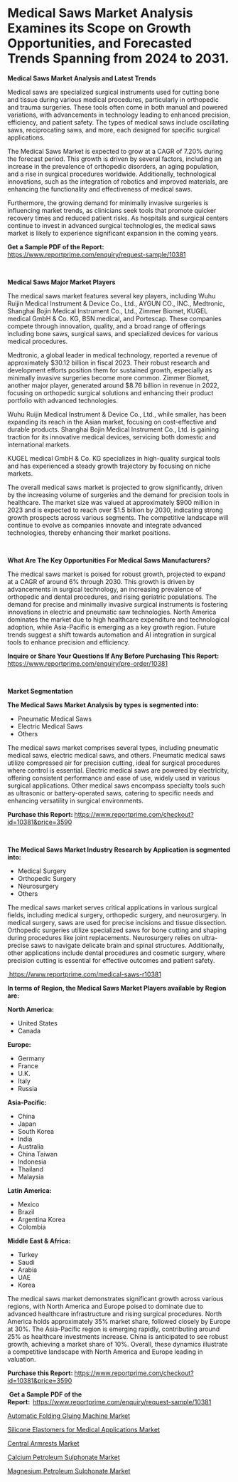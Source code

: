 <p><h1>Medical Saws Market Analysis Examines its Scope on Growth Opportunities, and Forecasted Trends Spanning from 2024 to 2031.</h1></p><p><strong>Medical Saws Market Analysis and Latest Trends</strong></p>
<p><p>Medical saws are specialized surgical instruments used for cutting bone and tissue during various medical procedures, particularly in orthopedic and trauma surgeries. These tools often come in both manual and powered variations, with advancements in technology leading to enhanced precision, efficiency, and patient safety. The types of medical saws include oscillating saws, reciprocating saws, and more, each designed for specific surgical applications.</p><p>The Medical Saws Market is expected to grow at a CAGR of 7.20% during the forecast period. This growth is driven by several factors, including an increase in the prevalence of orthopedic disorders, an aging population, and a rise in surgical procedures worldwide. Additionally, technological innovations, such as the integration of robotics and improved materials, are enhancing the functionality and effectiveness of medical saws. </p><p>Furthermore, the growing demand for minimally invasive surgeries is influencing market trends, as clinicians seek tools that promote quicker recovery times and reduced patient risks. As hospitals and surgical centers continue to invest in advanced surgical technologies, the medical saws market is likely to experience significant expansion in the coming years.</p></p>
<p><strong>Get a Sample PDF of the Report:&nbsp;</strong> <a href="https://www.reportprime.com/enquiry/request-sample/10381">https://www.reportprime.com/enquiry/request-sample/10381</a></p>
<p>&nbsp;</p>
<p><strong>Medical Saws Major Market Players</strong></p>
<p><p>The medical saws market features several key players, including Wuhu Ruijin Medical Instrument & Device Co., Ltd., AYGUN CO., INC., Medtronic, Shanghai Bojin Medical Instrument Co., Ltd., Zimmer Biomet, KUGEL medical GmbH & Co. KG, BSN medical, and Portescap. These companies compete through innovation, quality, and a broad range of offerings including bone saws, surgical saws, and specialized devices for various medical procedures.</p><p>Medtronic, a global leader in medical technology, reported a revenue of approximately $30.12 billion in fiscal 2023. Their robust research and development efforts position them for sustained growth, especially as minimally invasive surgeries become more common. Zimmer Biomet, another major player, generated around $8.76 billion in revenue in 2022, focusing on orthopedic surgical solutions and enhancing their product portfolio with advanced technologies.</p><p>Wuhu Ruijin Medical Instrument & Device Co., Ltd., while smaller, has been expanding its reach in the Asian market, focusing on cost-effective and durable products. Shanghai Bojin Medical Instrument Co., Ltd. is gaining traction for its innovative medical devices, servicing both domestic and international markets.</p><p>KUGEL medical GmbH & Co. KG specializes in high-quality surgical tools and has experienced a steady growth trajectory by focusing on niche markets.</p><p>The overall medical saws market is projected to grow significantly, driven by the increasing volume of surgeries and the demand for precision tools in healthcare. The market size was valued at approximately $900 million in 2023 and is expected to reach over $1.5 billion by 2030, indicating strong growth prospects across various segments. The competitive landscape will continue to evolve as companies innovate and integrate advanced technologies, thereby enhancing their market positions.</p></p>
<p>&nbsp;</p>
<p><strong>What Are The Key Opportunities For Medical Saws Manufacturers?</strong></p>
<p><p>The medical saws market is poised for robust growth, projected to expand at a CAGR of around 6% through 2030. This growth is driven by advancements in surgical technology, an increasing prevalence of orthopedic and dental procedures, and rising geriatric populations. The demand for precise and minimally invasive surgical instruments is fostering innovations in electric and pneumatic saw technologies. North America dominates the market due to high healthcare expenditure and technological adoption, while Asia-Pacific is emerging as a key growth region. Future trends suggest a shift towards automation and AI integration in surgical tools to enhance precision and efficiency.</p></p>
<p><strong>Inquire or Share Your Questions If Any Before Purchasing This Report:</strong> <a href="https://www.reportprime.com/enquiry/pre-order/10381">https://www.reportprime.com/enquiry/pre-order/10381</a></p>
<p>&nbsp;</p>
<p><strong>Market Segmentation</strong></p>
<p><strong>The Medical Saws Market Analysis by types is segmented into:</strong></p>
<p><ul><li>Pneumatic Medical Saws</li><li>Electric Medical Saws</li><li>Others</li></ul></p>
<p><p>The medical saws market comprises several types, including pneumatic medical saws, electric medical saws, and others. Pneumatic medical saws utilize compressed air for precision cutting, ideal for surgical procedures where control is essential. Electric medical saws are powered by electricity, offering consistent performance and ease of use, widely used in various surgical applications. Other medical saws encompass specialty tools such as ultrasonic or battery-operated saws, catering to specific needs and enhancing versatility in surgical environments.</p></p>
<p><strong>Purchase this Report:&nbsp;</strong><a href="https://www.reportprime.com/checkout?id=10381&price=3590">https://www.reportprime.com/checkout?id=10381&price=3590</a></p>
<p>&nbsp;</p>
<p><strong>The Medical Saws Market Industry Research by Application is segmented into:</strong></p>
<p><ul><li>Medical Surgery</li><li>Orthopedic Surgery</li><li>Neurosurgery</li><li>Others</li></ul></p>
<p><p>The medical saws market serves critical applications in various surgical fields, including medical surgery, orthopedic surgery, and neurosurgery. In medical surgery, saws are used for precise incisions and tissue dissection. Orthopedic surgeries utilize specialized saws for bone cutting and shaping during procedures like joint replacements. Neurosurgery relies on ultra-precise saws to navigate delicate brain and spinal structures. Additionally, other applications include dental procedures and cosmetic surgery, where precision cutting is essential for effective outcomes and patient safety.</p></p>
<p><a href="https://www.reportprime.com/medical-saws-r10381">&nbsp;https://www.reportprime.com/medical-saws-r10381</a></p>
<p><strong>In terms of Region, the Medical Saws Market Players available by Region are:</strong></p>
<p>
    <p> <strong> North America: </strong>
        <ul>
            <li>United States</li>
            <li>Canada</li>
        </ul>
        </p> 
    <p> <strong> Europe: </strong>
        <ul>
            <li>Germany</li>
            <li>France</li>
            <li>U.K.</li>
            <li>Italy</li>
            <li>Russia</li>
        </ul>
        </p> 
    <p> <strong> Asia-Pacific: </strong>
        <ul>
            <li>China</li>
            <li>Japan</li>
            <li>South Korea</li>
            <li>India</li>
            <li>Australia</li>
            <li>China Taiwan</li>
            <li>Indonesia</li>
            <li>Thailand</li>
            <li>Malaysia</li>
        </ul>
        </p> 
    <p> <strong> Latin America: </strong>
        <ul>
            <li>Mexico</li>
            <li>Brazil</li>
            <li>Argentina Korea</li>
            <li>Colombia</li>
        </ul>
        </p> 
    <p> <strong> Middle East & Africa: </strong>
        <ul>
            <li>Turkey</li>
            <li>Saudi</li>
            <li>Arabia</li>
            <li>UAE</li>
            <li>Korea</li>
        </ul>
    </p>
    </p>
<p><p>The medical saws market demonstrates significant growth across various regions, with North America and Europe poised to dominate due to advanced healthcare infrastructure and rising surgical procedures. North America holds approximately 35% market share, followed closely by Europe at 30%. The Asia-Pacific region is emerging rapidly, contributing around 25% as healthcare investments increase. China is anticipated to see robust growth, achieving a market share of 10%. Overall, these dynamics illustrate a competitive landscape with North America and Europe leading in valuation.</p></p>
<p><strong>Purchase this Report: </strong><a href="https://www.reportprime.com/checkout?id=10381&price=3590">https://www.reportprime.com/checkout?id=10381&price=3590</a></p>
<p>&nbsp;<strong>Get a Sample PDF of the Report:&nbsp;&nbsp;</strong><a href="https://www.reportprime.com/enquiry/request-sample/10381">https://www.reportprime.com/enquiry/request-sample/10381</a></p>
<p><strong></strong></p>
<p><p><a href="https://www.linkedin.com/pulse/global-automatic-folding-gluing-machine-market-status-2024-bbz5c?trackingId=8LzdS4RjQYeV1L3TyszZAw%3D%3D">Automatic Folding Gluing Machine Market</a></p><p><a href="https://github.com/gailasejs/Market-Research-Report-List-1/blob/main/silicone-elastomers-for-medical-applications-market.md">Silicone Elastomers for Medical Applications Market</a></p><p><a href="https://medium.com/@joann3ajg/the-global-central-armrests-market-is-at-the-forefront-of-innovation-driving-rapid-industry-c29948961fb3?postPublishedType=initial">Central Armrests Market</a></p><p><a href="https://issuu.com/reportprime-2/docs/calcium-petroleum-sulphonate-market_eed74693c91099">Calcium Petroleum Sulphonate Market</a></p><p><a href="https://issuu.com/reportprime-2/docs/magnesium-petroleum-sulphonate-mark_1ecbb4a5cbfefd">Magnesium Petroleum Sulphonate Market</a></p></p>
